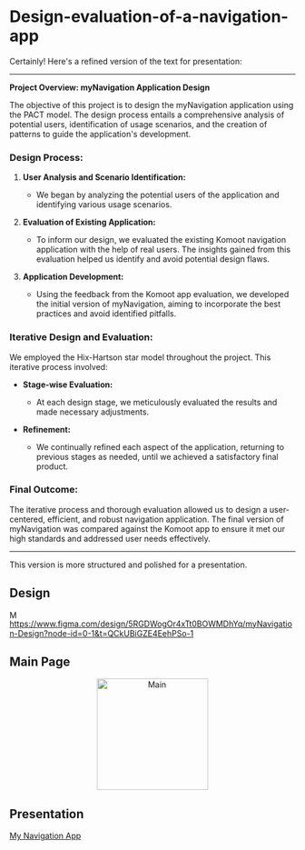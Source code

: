 # Design-evaluation-of-a-navigation-app
Certainly! Here's a refined version of the text for presentation:

---

**Project Overview: myNavigation Application Design**

The objective of this project is to design the myNavigation application using the PACT model. The design process entails a comprehensive analysis of potential users, identification of usage scenarios, and the creation of patterns to guide the application's development. 

### Design Process:

1. **User Analysis and Scenario Identification:**
   - We began by analyzing the potential users of the application and identifying various usage scenarios. 

2. **Evaluation of Existing Application:**
   - To inform our design, we evaluated the existing Komoot navigation application with the help of real users. The insights gained from this evaluation helped us identify and avoid potential design flaws.

3. **Application Development:**
   - Using the feedback from the Komoot app evaluation, we developed the initial version of myNavigation, aiming to incorporate the best practices and avoid identified pitfalls.

### Iterative Design and Evaluation:

We employed the Hix-Hartson star model throughout the project. This iterative process involved:

- **Stage-wise Evaluation:**
  - At each design stage, we meticulously evaluated the results and made necessary adjustments.
  
- **Refinement:**
  - We continually refined each aspect of the application, returning to previous stages as needed, until we achieved a satisfactory final product.

### Final Outcome:

The iterative process and thorough evaluation allowed us to design a user-centered, efficient, and robust navigation application. The final version of myNavigation was compared against the Komoot app to ensure it met our high standards and addressed user needs effectively.

---

This version is more structured and polished for a presentation.

## Design
<img width="15" alt="Main" src="https://github.com/alexkalergis/Design-and-evaluation-of-a-navigation-app/assets/105602973/7be81fe2-8c0f-4966-9224-b0f23244db8e"> https://www.figma.com/design/5RGDWogOr4xTt0BOWMDhYq/myNavigation-Design?node-id=0-1&t=QCkUBiGZE4EehPSo-1


## Main Page
<div align="center">
  <img width="196" alt="Main" src="https://github.com/alexkalergis/Design-and-evaluation-of-a-navigation-app/assets/105602973/f46a67e0-1315-4f45-8c36-25709621d522">
  </div>

## Presentation
[My Navigation App](https://github.com/user-attachments/files/16139962/Project_HCI-Final_ENG.pdf)
